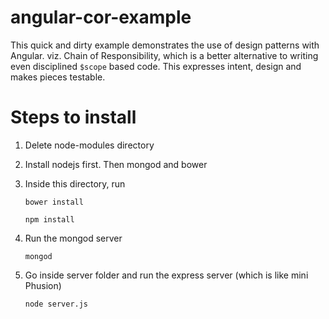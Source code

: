 # angular-cor-example

This quick and dirty example demonstrates the use of design patterns with Angular. viz. Chain of Responsibility, which is a better alternative to writing even disciplined `$scope` based code. This expresses intent, design and makes pieces testable.

# Steps to install

1. Delete node-modules directory

2. Install nodejs first. Then mongod and bower

3. Inside this directory, run

    `bower install`

    `npm install`

4. Run the mongod server

    `mongod`

5. Go inside server folder and run the express server (which is like mini Phusion)

    `node server.js`
